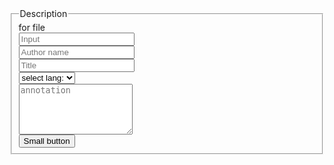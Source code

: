 <div id="description" class="pane" >
    <div class="text uk-article">
    <form>
        <fieldset class="uk-fieldset">
        <legend class="uk-legend">Description</legend> for file <span id="descr-fpath"></span>
          <div class="uk-margin">
            <input class="uk-input" type="text" placeholder="Input">
        </div>
            <div class="uk-margin">
                <input class="uk-input" type="text" placeholder="Author name">
            </div>
            <div class="uk-margin">
                <input class="uk-input" type="text" placeholder="Title">
            </div>
        <div class="uk-margin">
            <select class="uk-select">
                <option>select lang:</option>
                <option>eng</option>
                <option>rus</option>
                <option>deu</option>
            </select>
        </div>
        <div class="uk-margin">
            <textarea class="uk-textarea" rows="5" placeholder="annotation"></textarea>
        </div>
                <!-- <button class="uk-button uk-button-default">Submit</button> -->
            <button class="uk-button uk-button-danger uk-button-small">Small button</button>
    </fieldset>
</form>
    </div>
</div>
